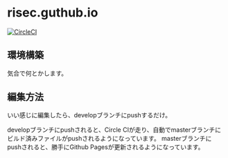 # risec.guthub.io
[![CircleCI](https://circleci.com/gh/RiSec/risec.github.io/tree/develop.svg?style=svg)](https://circleci.com/gh/RiSec/risec.github.io/tree/develop)

## 環境構築
気合で何とかします。

## 編集方法
いい感じに編集したら、developブランチにpushするだけ。

developブランチにpushされると、Circle CIが走り、自動でmasterブランチにビルド済みファイルがpushされるようになっています。
masterブランチにpushされると、勝手にGithub Pagesが更新されるようになっています。
